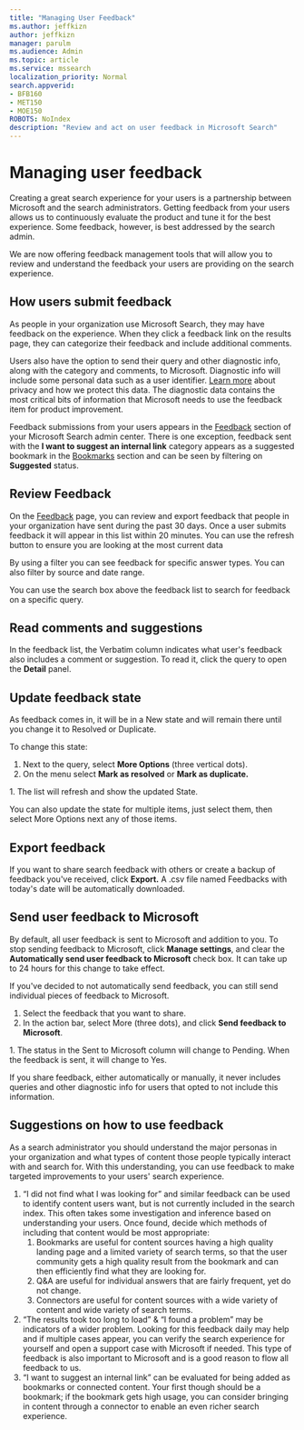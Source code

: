 ```yaml
---
title: "Managing User Feedback"
ms.author: jeffkizn
author: jeffkizn
manager: parulm
ms.audience: Admin
ms.topic: article
ms.service: mssearch
localization_priority: Normal
search.appverid:
- BFB160
- MET150
- MOE150
ROBOTS: NoIndex
description: "Review and act on user feedback in Microsoft Search"
---
```


# Managing user feedback

Creating a great search experience for your users is a partnership between Microsoft and the search administrators. Getting feedback from your users allows us to continuously evaluate the product and tune it for the best experience. Some feedback, however, is best addressed by the search admin.

We are now offering feedback management tools that will allow you to review and understand the feedback your users are providing on the search experience.

## How users submit feedback

As people in your organization use Microsoft Search, they may have feedback on the experience. When they click a feedback link on the results page, they can categorize their feedback and include additional comments.

<placeholder for feedback form picture>

Users also have the option to send their query and other diagnostic info, along with the category and comments, to Microsoft. Diagnostic info will include some personal data such as a user identifier. [Learn more](https://privacy.microsoft.com/en-US/privacystatement) about privacy and how we protect this data. The diagnostic data contains the most critical bits of information that Microsoft needs to use the feedback item for product improvement.

Feedback submissions from your users appears in the [Feedback](https://admin.microsoft.com/Adminportal/Home#/MicrosoftSearch/feedback) section of your Microsoft Search admin center. There is one exception, feedback sent with the **I want to suggest an internal link** category appears as a suggested bookmark in the [Bookmarks](https://admin-ignite.microsoft.com/Adminportal/Home#/MicrosoftSearch/bookmarks) section and can be seen by filtering on **Suggested** status.

## Review Feedback

On the [Feedback](https://admin.microsoft.com/Adminportal/Home#/MicrosoftSearch/feedback) page, you can review and export feedback that people in your organization have sent during the past 30 days. Once a user submits feedback it will appear in this list within 20 minutes. You can use the refresh button to ensure you are looking at the most current data

By using a filter you can see feedback for specific answer types. You can also filter by source and date range.

<placeholder for picture of filters>

You can use the search box above the feedback list to search for feedback on a specific query.

## Read comments and suggestions

In the feedback list, the Verbatim column indicates what user's feedback also includes a comment or suggestion. To read it, click the query to open the **Detail** panel.

<placeholder for picture of detail panel>

## Update feedback state

As feedback comes in, it will be in a New state and will remain there until you change it to Resolved or Duplicate.

To change this state:

1. Next to the query, select **More Options** (three vertical dots).
1. On the menu select **Mark as resolved** or **Mark as duplicate.**
<placeholder for list view picture>
1. The list will refresh and show the updated State.

You can also update the state for multiple items, just select them, then select More Options next any of those items.

## Export feedback

If you want to share search feedback with others or create a backup of feedback you've received, click **Export.** A .csv file named Feedbacks with today's date will be automatically downloaded.

## Send user feedback to Microsoft

By default, all user feedback is sent to Microsoft and addition to you. To stop sending feedback to Microsoft, click **Manage settings**, and clear the **Automatically send user feedback to Microsoft** check box. It can take up to 24 hours for this change to take effect.

If you've decided to not automatically send feedback, you can still send individual pieces of feedback to Microsoft.

1. Select the feedback that you want to share.
1. In the action bar, select More (three dots), and click **Send feedback to Microsoft**.
<placeholder for picture>
1. The status in the Sent to Microsoft column will change to Pending. When the feedback is sent, it will change to Yes.

If you share feedback, either automatically or manually, it never includes queries and other diagnostic info for users that opted to not include this information.

## Suggestions on how to use feedback

As a search administrator you should understand the major personas in your organization and what types of content those people typically interact with and search for. With this understanding, you can use feedback to make targeted improvements to your users' search experience.

1. “I did not find what I was looking for” and similar feedback can be used to identify content users want, but is not currently included in the search index. This often takes some investigation and inference based on understanding your users. Once found, decide which methods of including that content would be most appropriate:
    1. Bookmarks are useful for content sources having a high quality landing page and a limited variety of search terms, so that the user community gets a high quality result from the bookmark and can then efficiently find what they are looking for.
    1. Q&A are useful for individual answers that are fairly frequent, yet do not change.
    1. Connectors are useful for content sources with a wide variety of content and wide variety of search terms.
1. “The results took too long to load” & “I found a problem” may be indicators of a wider problem. Looking for this feedback daily may help and if multiple cases appear, you can verify the search experience for yourself and open a support case with Microsoft if needed. This type of feedback is also important to Microsoft and is a good reason to flow all feedback to us.
1. “I want to suggest an internal link” can be evaluated for being added as bookmarks or connected content. Your first though should be a bookmark; if the bookmark gets high usage, you can consider bringing in content through a connector to enable an even richer search experience.

